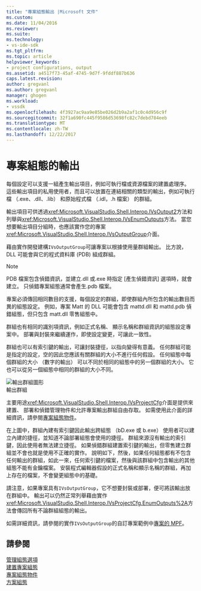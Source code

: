 ```yaml
---
title: "專案組態輸出 |Microsoft 文件"
ms.custom: 
ms.date: 11/04/2016
ms.reviewer: 
ms.suite: 
ms.technology:
- vs-ide-sdk
ms.tgt_pltfrm: 
ms.topic: article
helpviewer_keywords:
- project configurations, output
ms.assetid: a4517f73-45af-4745-9d7f-9fddf887b636
caps.latest.revision: 
author: gregvanl
ms.author: gregvanl
manager: ghogen
ms.workload:
- vssdk
ms.openlocfilehash: 4f3927ac9aa9e85be026d2b9a2af1c0c4d956c9f
ms.sourcegitcommit: 32f1a690fc445f9586d53698fc82c7debd784eeb
ms.translationtype: MT
ms.contentlocale: zh-TW
ms.lasthandoff: 12/22/2017
---
```

# <a name="project-configuration-for-output"></a>專案組態的輸出
每個設定可以支援一組產生輸出項目，例如可執行檔或資源檔案的建置處理序。 這些輸出項目的私用使用者，而且可以放置在連結相關的類型的輸出，例如可執行檔 （.exe、.dll、.lib） 和原始程式檔 （.idl，.h 檔案） 的群組。  
  
 輸出項目可供透過<xref:Microsoft.VisualStudio.Shell.Interop.IVsOutput2>方法和列舉與<xref:Microsoft.VisualStudio.Shell.Interop.IVsEnumOutputs>方法。 當您想要輸出項目分組時，也應該實作您的專案<xref:Microsoft.VisualStudio.Shell.Interop.IVsOutputGroup>介面。  
  
 藉由實作開發建構`IVsOutputGroup`可讓專案以根據使用量群組輸出。 比方說，DLL 可能會與它的程式資料庫 (PDB) 組成群組。  
  
> [!NOTE]
>  PDB 檔案包含偵錯資訊，並建立.dll 或.exe 時指定 [產生偵錯資訊] 選項時，就會建立。 只偵錯專案組態通常會產生.pdb 檔案。  
  
 專案必須傳回相同數目的支援，每個設定的群組，即使群組內所包含的輸出數目而異的組態設定。 例如，專案 Matt 的 DLL 可能會包含 mattd.dll 和 mattd.pdb 偵錯組態，但只包含 matt.dll 零售組態中。  
  
 群組也有相同的識別項資訊，例如正式名稱、 顯示名稱和群組資訊的組態設定專案中。 部署與封裝來繼續運作，即使設定變更，可讓此一致性。  
  
 群組也可以有索引鍵的輸出，可讓封裝捷徑，以指向變得有意義。 任何群組可能是指定的設定，空的因此您應該有關群組的大小不進行任何假設。 任何組態中每個群組的大小 （數字的輸出） 可以不同於相同的組態中的另一個群組的大小。 它也可以從另一個組態中相同的群組的大小不同。  
  
 ![輸出群組圖形](../../extensibility/internals/media/vsoutputgroups.gif "vsOutputGroups")  
輸出群組  
  
 主要用途<xref:Microsoft.VisualStudio.Shell.Interop.IVsProjectCfg>介面是提供來建置、 部署和偵錯管理物件和允許專案輸出群組自由存取。 如需使用此介面的詳細資訊，請參閱[專案組態物件](../../extensibility/internals/project-configuration-object.md)。  
  
 在上圖中，群組內建有索引鍵因此輸出跨組態 （bD.exe 或 b.exe） 使用者可以建立內建的捷徑，並知道不論部署組態會使用的捷徑。 群組來源沒有輸出的索引鍵，因此使用者無法建立捷徑。 如果偵錯群組建置索引鍵的輸出，但零售建立群組並不會也就是使用不正確的實作。 說明如下，然後，如果任何組態都有不包含任何輸出的群組，如此一來，任何索引鍵的檔案，然後與該群組中包含輸出的其他組態不能有金鑰檔案。 安裝程式編輯器假設的正式名稱和顯示名稱的群組，再加上存在的檔案，不會變更組態中的基礎。  
  
 請注意，如果專案具有`IVsOutputGroup`，它不想要封裝或部署，便可將該輸出放在群組中。 輸出可以仍然正常列舉藉由實作<xref:Microsoft.VisualStudio.Shell.Interop.IVsProjectCfg.EnumOutputs%2A>方法會傳回所有不論群組組態的輸出。  
  
 如需詳細資訊，請參閱的實作`IVsOutputGroup`的自訂專案範例中[專案的 MPF](http://mpfproj12.codeplex.com)。  
  
## <a name="see-also"></a>請參閱  
 [管理組態選項](../../extensibility/internals/managing-configuration-options.md)   
 [建置專案組態](../../extensibility/internals/project-configuration-for-building.md)   
 [專案組態物件](../../extensibility/internals/project-configuration-object.md)   
 [方案組態](../../extensibility/internals/solution-configuration.md)